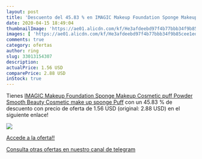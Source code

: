 ```yaml
---
layout: post
title: 'Descuento del 45.83 % en IMAGIC Makeup Foundation Sponge Makeup C'
date: 2020-04-15 18:49:04
thumbnailImage: 'https://ae01.alicdn.com/kf/He3afdeebd97f4b77bbb34f9b85cee1edp/IMAGIC-Makeup-Foundation-Sponge-Makeup-Cosmetic-puff-Powder-Smooth-Beauty-Cosmetic-make-up-sponge-Puff.jpg_350x350._SL200_.jpg'
images: [ 'https://ae01.alicdn.com/kf/He3afdeebd97f4b77bbb34f9b85cee1edp/IMAGIC-Makeup-Foundation-Sponge-Makeup-Cosmetic-puff-Powder-Smooth-Beauty-Cosmetic-make-up-sponge-Puff.jpg_350x350._SL200_.jpg' ]
comments: true
category: ofertas
author: ring
slug: 33013154307
description:
actualPrice: 1.56 USD
comparePrice: 2.88 USD
inStock: true
---
```


Tienes [IMAGIC Makeup Foundation Sponge Makeup Cosmetic puff Powder Smooth Beauty Cosmetic make up sponge Puff](https://www.amazon.com/dp/33013154307/?tag=redken08-20) con un 45.83 % de descuento con precio de oferta de 1.56 USD (original: 2.88 USD) en el siguiente enlace!

[![](https://ae01.alicdn.com/kf/He3afdeebd97f4b77bbb34f9b85cee1edp/IMAGIC-Makeup-Foundation-Sponge-Makeup-Cosmetic-puff-Powder-Smooth-Beauty-Cosmetic-make-up-sponge-Puff.jpg_350x350._SL200_.jpg)](https://www.amazon.com/dp/33013154307/?tag=redken08-20)

[Accede a la oferta!!](https://www.amazon.com/dp/33013154307/?tag=redken08-20)

[Consulta otras ofertas en nuestro canal de telegram](https://t.me/s/ofertas25)
